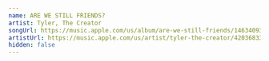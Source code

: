```yaml
---
name: ARE WE STILL FRIENDS?
artist: Tyler, The Creator
songUrl: https://music.apple.com/us/album/are-we-still-friends/1463409338
artistUrl: https://music.apple.com/us/artist/tyler-the-creator/420368335
hidden: false
---
```

